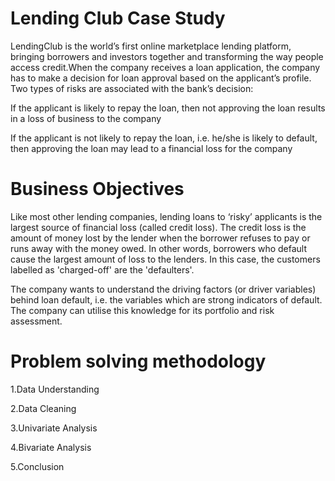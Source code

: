 # Lending Club Case Study

LendingClub is the world’s first online marketplace lending platform, bringing borrowers and investors together and transforming the way people access credit.When the company receives a loan application, the company has to make a decision for loan approval based on the applicant’s profile. Two types of risks are associated with the bank’s decision:

If the applicant is likely to repay the loan, then not approving the loan results in a loss of business to the company

If the applicant is not likely to repay the loan, i.e. he/she is likely to default, then approving the loan may lead to a financial loss for the company

# Business Objectives

Like most other lending companies, lending loans to ‘risky’ applicants is the largest source of financial loss (called credit loss). The credit loss is the amount of money lost by the lender when the borrower refuses to pay or runs away with the money owed. In other words, borrowers who default cause the largest amount of loss to the lenders. In this case, the customers labelled as 'charged-off' are the 'defaulters'. 

The company wants to understand the driving factors (or driver variables) behind loan default, i.e. the variables which are strong indicators of default.  The company can utilise this knowledge for its portfolio and risk assessment. 

# Problem solving methodology

1.Data Understanding

2.Data Cleaning

3.Univariate Analysis

4.Bivariate Analysis

5.Conclusion
